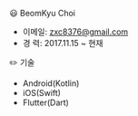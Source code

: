 😃 BeomKyu Choi
  - 이메일: zxc8376@gmail.com
  - 경   력: 2017.11.15 ~ 현재

✏️ 기술
 - Android(Kotlin)
 - iOS(Swift)
 - Flutter(Dart)
